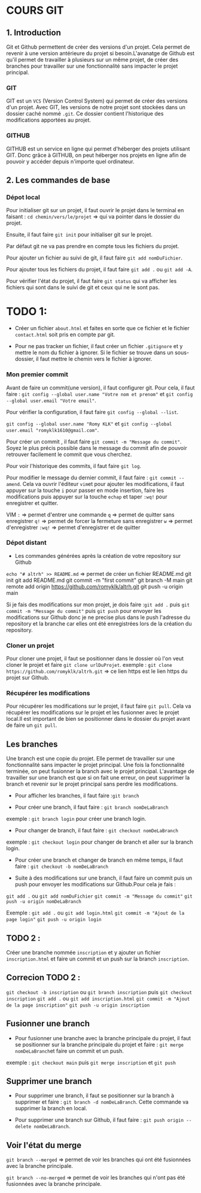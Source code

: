 # COURS GIT

## 1. Introduction

Git et Github permettent de créer des versions d'un projet. Cela permet de revenir à une version antérieure du projet si besoin.L'avanatge de Github est qu'il permet de travailler à plusieurs sur un même projet, de créer des branches pour travailler sur une fonctionnalité sans impacter le projet principal.


### GIT 

GIT est un `VCS` (Version Control System) qui permet de créer des versions d'un projet. Avec GIT, les versions de notre projet sont stockées dans un dossier caché nommé `.git`. Ce dossier contient l'historique des modifications apportées au projet.


### GITHUB

GITHUB est un service en ligne qui permet d'héberger des projets utilisant GIT. Donc grâce à GITHUB, on peut héberger nos projets en ligne afin de pouvoir y accéder depuis n'importe quel ordinateur.

## 2. Les commandes de base

### Dépot local

Pour initialiser git sur un projet, il faut ouvrir le projet dans le terminal en faisant : `cd chemin/vers/le/projet` => qui va pointer dans le dossier du projet. 

Ensuite, il faut faire `git init` pour initialiser git sur le projet.

Par défaut git ne va pas prendre en compte tous les fichiers du projet. 

Pour ajouter un fichier au suivi de git, il faut faire `git add nomDuFichier`. 

Pour ajouter tous les fichiers du projet, il faut faire `git add .` ou `git add -A`.

Pour vérifier l'état du projet, il faut faire `git status` qui va afficher les fichiers qui sont dans le suivi de git et ceux qui ne le sont pas.

# TODO 1: 
- Créer un fichier `about.html` et faites en sorte que ce fichier et le fichier `contact.html` soit pris en compte par git.


- Pour ne pas tracker un fichier, il faut créer un fichier `.gitignore` et y mettre le nom du fichier à ignorer. Si le fichier se trouve dans un sous-dossier, il faut mettre le chemin vers le fichier à ignorer.

### Mon premier commit

Avant de faire un commit(une version), il faut configurer git. 
Pour cela, il faut faire :
`git config --global user.name "Votre nom et prenom"` et 
`git config --global user.email "Votre email"`.

Pour vérifier la configuration, il faut faire `git config --global --list`.

`git config --global user.name "Romy KLK"` et 
`git config --global user.email "romyklk1610@gmail.com"`.

Pour créer un commit , il faut faire 
`git commit -m "Message du commit"`. Soyez le plus précis possible dans le message du commit afin de pouvoir retrouver facilement le commit que vous cherchez.

Pour voir l'historique des commits, il faut faire `git log`.


Pour modifier le message du dernier commit, il faut faire :
`git commit --amend`. Cela va ouvrir l'éditeur `vim`et pour ajouter les modifications, il faut appuyer sur la touche `i` pour passer en mode insertion, faire les modifications puis appuyer sur la touche `echap` et taper `:wq!` pour enregistrer et quitter.

VIM
`:` => permet d'entrer une commande
`q` => permet de quitter sans enregistrer
`q!` => permet de forcer la fermeture sans enregistrer
`w` => permet d'enregistrer
`:wq!` => permet d'enregistrer et de quitter

### Dépot distant

- Les commandes générées après la création de votre repository sur Github

`echo "# altrh" >> README.md` => permet de créer un fichier README.md
git init
git add README.md
git commit -m "first commit"
git branch -M main
git remote add origin https://github.com/romyklk/altrh.git
git push -u origin main

Si je fais des modifications sur mon projet, je dois faire :`git add .` 
puis `git commit -m "Message du commit"` 
puis `git push` pour envoyer les modifications sur Github donc je ne precise plus dans le push l'adresse du repository et la branche car elles ont été enregistrées lors de la création du repository.

### Cloner un projet

Pour cloner une projet, il faut se positionner dans le dossier où l'on veut cloner le projet et faire `git clone urlDuProjet`.
exemple : `git clone https://github.com/romyklk/altrh.git` => ce lien https est le lien https du projet sur Github.

### Récupérer les modifications

Pour récupérer les modifications sur le projet, il faut faire `git pull`. Cela va récupérer les modifications sur le projet et les fusionner avec le projet local.Il est important de bien se positionner dans le dossier du projet avant de faire un `git pull`.

## Les branches

Une branch est une copie du projet. Elle permet de travailler sur une fonctionnalité sans impacter le projet principal. Une fois la fonctionnalité terminée, on peut fusionner la branch avec le projet principal. L'avantage de travailler sur une branch est que si on fait une erreur, on peut supprimer la branch et revenir sur le projet principal sans perdre les modifications.

- Pour afficher les branches, il faut faire :`git branch`

- Pour créer une branch, il faut faire : `git branch nomDeLaBranch`

exemple : `git branch login` pour créer une branch login.

- Pour changer de branch, il faut faire : `git checkout nomDeLaBranch`

exemple : `git checkout login` pour changer de branch et aller sur la branch login.

- Pour créer une branch et changer de branch en même temps, il faut faire : `git checkout -b nomDeLaBranch`

- Suite à des modifications sur une branch, il faut faire un commit puis un push pour envoyer les modifications sur Github.Pour cela je fais :

`git add .` ou `git add nomDuFichier`
`git commit -m "Message du commit"`
`git push -u origin nomDeLaBranch`

Exemple :   `git add .` ou `git add login.html`
            `git commit -m "Ajout de la page login"`
            `git push -u origin login`

## TODO 2 :
Créer une branche nommée `inscription` et y ajouter un fichier `inscription.html` et faire un commit et un push sur la branch `inscription`.

## Correcion TODO 2 :

`git checkout -b inscription` ou 
`git branch inscription` puis `git checkout inscription`
`git add .` ou `git add inscription.html`
`git commit -m "Ajout de la page inscription"`
`git push -u origin inscription`

## Fusionner une branch

- Pour fusionner une branche avec la branche principale du projet, il faut se positionner sur la branche principale du projet et faire : `git merge nomDeLaBranch`et faire un commit et un push.

exemple : `git checkout main` puis `git merge inscription` et `git push`

## Supprimer une branch

- Pour supprimer une branch, il faut se positionner sur la branch à supprimer et faire : `git branch -d nomDeLaBranch`. Cette commande va supprimer la branch en local.

- Pour supprimer une branch sur Github, il faut faire : 
`git push origin --delete nomDeLaBranch`.

## Voir l'état du merge

`git branch --merged` => permet de voir les branches qui ont été fusionnées avec la branche principale.

`git branch --no-merged` => permet de voir les branches qui n'ont pas été fusionnées avec la branche principale.


